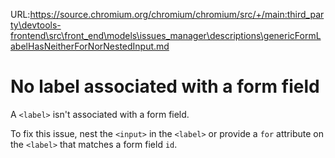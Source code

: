 URL:https://source.chromium.org/chromium/chromium/src/+/main:third_party\devtools-frontend\src\front_end\models\issues_manager\descriptions\genericFormLabelHasNeitherForNorNestedInput.md
# No label associated with a form field

A `<label>` isn't associated with a form field.

To fix this issue, nest the `<input>` in the `<label>` or provide a `for` attribute on the `<label>` that matches a form field `id`.
